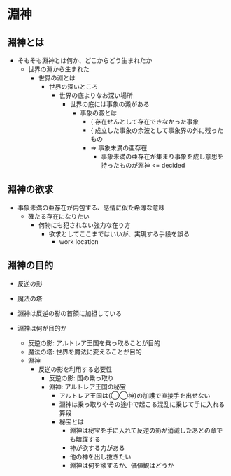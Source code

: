 # 淵神

## 淵神とは

- そもそも淵神とは何か、どこからどう生まれたか
  - 世界の淵から生まれた
    - 世界の淵とは
      - 世界の深いところ
        - 世界の底よりなお深い場所
          - 世界の底には事象の澱がある
            - 事象の澱とは
              - { 存在せんとして存在できなかった事象
              - { 成立した事象の余波として事象界の外に残ったもの
              - => 事象未満の亜存在
                - 事象未満の亜存在が集まり事象を成し意思を持ったものが淵神 <= decided

## 淵神の欲求

- 事象未満の亜存在が内包する、感情に似た希薄な意味
  - 確たる存在になりたい
    - 何物にも犯されない強力な在り方
      - 欲求としてここまではいいが、実現する手段を誤る
        - work location

## 淵神の目的

- 反逆の影
- 魔法の塔

- 淵神は反逆の影の首領に加担している

- 淵神は何が目的か
  - 反逆の影: アルトレア王国を乗っ取ることが目的
  - 魔法の塔: 世界を魔法に変えることが目的
  - 淵神
    - 反逆の影を利用する必要性
      - 反逆の影: 国の乗っ取り
      - 淵神: アルトレア王国の秘宝
        - アルトレア王国は{◯◯神}の加護で直接手を出せない
        - 淵神は乗っ取りやその途中で起こる混乱に乗じて手に入れる算段
        - 秘宝とは
          - 淵神は秘宝を手に入れて反逆の影が消滅したあとの章でも暗躍する
          - 神が欲する力がある
          - 他の神を出し抜きたい
          - 淵神は何を欲するか、価値観はどうか
